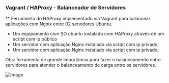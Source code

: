 ### Vagrant / HAProxy - Balanceador de Servidores

** Ferramenta do HAProxy implementado via Vagrant para balancear aplicações com Ngnix entre 02 servidores Ubuntu.

- Um equipamento com SO ubuntu instalado com HAProxy através de um script com ip público
- Um servidor com aplicação Nginx instalado via script com ip privado;
- Um servidor com aplicação Nginx instalado via script com ip privado;

Obs: ferramenta de grande importância para fazer o balanceamento entre servidores para atender o balanceamento de carga entre 
     os servidores.



![image](https://user-images.githubusercontent.com/44216245/230248975-44f6faa5-8dff-4ab5-afcb-968014724a96.png)

